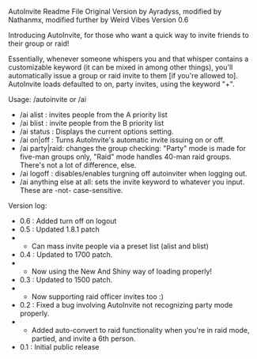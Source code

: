 AutoInvite Readme File
Original Version by Ayradyss, modified by Nathanmx, modified further by Weird Vibes
Version 0.6

Introducing AutoInvite, for those who want a quick way to invite friends to their group or raid!  

Essentially, whenever someone whispers you and that whisper contains a customizable keyword (it can be mixed in among other things), you'll automatically issue a group or raid invite to them [if you're allowed to].  
AutoInvite loads defaulted to on, party invites, using the keyword "+".  

Usage: /autoinvite or /ai <options>
* /ai alist : invites people from the A priority list
* /ai blist : invite people from the B priority list
* /ai status : Displays the current options setting.
* /ai on|off : Turns AutoInvite's automatic invite issuing on or off.
* /ai party|raid: changes the group checking: "Party" mode is made for five-man groups only, "Raid" mode handles 40-man raid groups.  There's not a lot of difference, else.
* /ai logoff : disables/enables turgning off autoinviter when logging out.
* /ai anything else at all: sets the invite keyword to whatever you input.  These are -not- case-sensitive.


Version log: 

* 0.6 : Added turn off on logout
* 0.5 : Updated 1.8.1 patch
* * Can mass invite people via a preset list (alist and blist)
* 0.4 : Updated to 1700 patch. 
* * Now using the New And Shiny way of loading properly!
* 0.3 : Updated to 1500 patch. 
* * Now supporting raid officer invites too :)
* 0.2 : Fixed a bug involving AutoInvite not recognizing party mode properly.
* * Added auto-convert to raid functionality when you're in raid mode, partied, and invite a 6th person.
* 0.1 : Initial public release